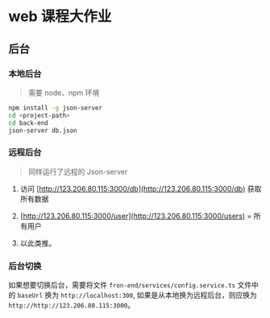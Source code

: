 # web 课程大作业

## 后台 

### 本地后台

> 需要 node、npm 环境

```bash
npm install -g json-server
cd <project-path>
cd back-end
json-server db.json
```

### 远程后台

> 同样运行了远程的 Json-server 

1. 访问 [http://123.206.80.115:3000/db](http://123.206.80.115:3000/db) 获取所有数据

2. [http://123.206.80.115:3000/user](http://123.206.80.115:3000/users) = 所有用户

3. 以此类推。

### 后台切换

如果想要切换后台，需要将文件 `fron-end/services/config.service.ts` 文件中的 `baseUrl` 换为 `http://localhost:300`, 如果是从本地换为远程后台，则应换为 `http://http://123.206.80.115:3000`。
